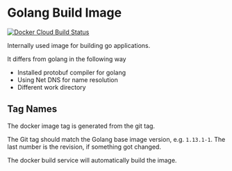 Golang Build Image
==================

[
![Docker Cloud Build Status](https://img.shields.io/docker/cloud/build/mantikai/golang_build)
](https://hub.docker.com/r/mantikai/golang_build)

Internally used image for building go applications.

It differs from golang in the following way

* Installed protobuf compiler for golang 
* Using Net DNS for name resolution
* Different work directory


Tag Names
---------

The docker image tag is generated from the git tag.

The Git tag should match the Golang base image version, e.g. `1.13.1-1`. The last number is the revision, if something got changed.

The docker build service will automatically build the image.
